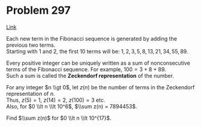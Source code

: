 # Problem 297

[Link](https://projecteuler.net/problem=297)

Each new term in the Fibonacci sequence is generated by adding the previous two terms.  
Starting with $1$ and $2$, the first $10$ terms will be: $1, 2, 3, 5, 8, 13, 21, 34, 55, 89$.

Every positive integer can be uniquely written as a sum of nonconsecutive terms of the Fibonacci sequence. For example, $100 = 3 + 8 + 89$.  
Such a sum is called the **Zeckendorf representation** of the number.

For any integer $n \\gt 0$, let $z(n)$ be the number of terms in the Zeckendorf representation of $n$.  
Thus, $z(5) = 1$, $z(14) = 2$, $z(100) = 3$ etc.  
Also, for $0 \\lt n \\lt 10^6$, $\\sum z(n) = 7894453$.

Find $\\sum z(n)$ for $0 \\lt n \\lt 10^{17}$.